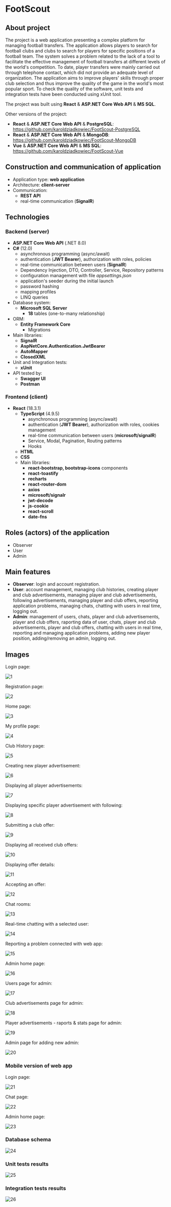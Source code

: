 # FootScout

## About project
The project is a web application presenting a complex platform for managing football transfers. The application allows players to search for football clubs and clubs to search for players for specific positions of a football team. The system solves a problem related to the lack of a tool to facilitate the effective management of football transfers at different levels of the world's competition. To date, player transfers were mainly carried out through telephone contact, which did not provide an adequate level of organization. The application aims to improve players' skills through proper club selection and thus improve the quality of the game in the world's most popular sport. To check the quality of the software, unit tests and integration tests have been conducted using xUnit tool.

The project was built using **React** & **ASP.NET Core Web API** & **MS SQL**.

Other versions of the project:
- **React** & **ASP.NET Core Web API** & **PostgreSQL**: https://github.com/karoldziadkowiec/FootScout-PostgreSQL
- **React** & **ASP.NET Core Web API** & **MongoDB**: https://github.com/karoldziadkowiec/FootScout-MongoDB
- **Vue** & **ASP.NET Core Web API** & **MS SQL**: https://github.com/karoldziadkowiec/FootScout-Vue

## Construction and communication of application
- Application type: **web application**
- Architecture: **client-server**
- Communication:
    - **REST API** 
    - real-time communication (**SignalR**)

## Technologies
### Backend (server)
- **ASP.NET Core Web API** (.NET 8.0)
- **C#** (12.0)
    - asynchronous programming (async/await)
    - authentication (**JWT Bearer**), authorization with roles, policies
    - real-time communication between users (**SignalR**)
    - Dependency Injection, DTO, Controller, Service, Repository patterns
    - configuration management with file *appsettings.json*
    - application's seeder during the initial launch
    - password hashing
    - mapping profiles
    - LINQ queries
- Database system: 
    - **Microsoft SQL Server**
        - **18** tables (one-to-many relationship)
- ORM: 
    - **Entity Framework Core**
        - Migrations
- Main libraries:
    - **SignalR**
    - **AspNetCore.Authentication.JwtBearer**
    - **AutoMapper**
    - **ClosedXML**
- Unit and Integration tests: 
    - **xUnit**
- API tested by:
    - **Swagger UI**
    - **Postman**

### Frontend (client)
- **React** (18.3.1)
    - **TypeScript** (4.9.5)
        - asynchronous programming (async/await)
        - authentication (**JWT Bearer**), authorization with roles, cookies management
        - real-time communication between users (**microsoft/signalR**)
        - Service, Modal, Pagination, Routing patterns
        - Hooks
    - **HTML**
    - **CSS**
    - Main libraries:
        - **react-bootstrap, bootstrap-icons** components
        - **react-toastify**
        - **recharts**
        - **react-router-dom**
        - **axios**
        - **microsoft/signalr**
        - **jwt-decode**
        - **js-cookie**
        - **react-scroll**
        - **date-fns**

## Roles (actors) of the application
- Observer
- User
- Admin

## Main features
- **Observer**: login and account registration.
- **User**: account management, managing club histories, creating player and club advertisements, managing player and club advertisements, following advertisements, managing player and club offers, reporting application problems, managing chats, chatting with users in real time, logging out.
- **Admin**: management of users, chats, player and club advertisements, player and club offers, raporting data of user, chats, player and club advertisements, player and club offers, chatting with users in real time, reporting and managing application problems, adding new player position, adding/removing an admin, logging out.

## Images
Login page:

![1](github-img/1.png)

Registration page:

![2](github-img/2.png)

Home page:

![3](github-img/3.png)

My profile page:

![4](github-img/4.png)

Club History page:

![5](github-img/5.png)

Creating new player advertisement:

![6](github-img/6.png)

Displaying all player advertisements:

![7](github-img/7.png)

Displaying specific player advertisement with following:

![8](github-img/8.png)

Submitting a club offer:

![9](github-img/9.png)

Displaying all received club offers:

![10](github-img/10.png)

Displaying offer details:

![11](github-img/11.png)

Accepting an offer:

![12](github-img/12.png)

Chat rooms:

![13](github-img/13.png)

Real-time chatting with a selected user:

![14](github-img/14.png)

Reporting a problem connected with web app:

![15](github-img/15.png)

Admin home page:

![16](github-img/16.png)

Users page for admin:

![17](github-img/17.png)

Club advertisements page for admin:

![18](github-img/18.png)

Player advertisements - raports & stats page for admin:

![19](github-img/19.png)

Admin page for adding new admin:

![20](github-img/20.png)

### Mobile version of web app

Login page:

![21](github-img/21.png)

Chat page:

![22](github-img/22.png)

Admin home page:

![23](github-img/23.png)

### Database schema

![24](github-img/24.png)

### Unit tests results

![25](github-img/25.png)

### Integration tests results

![26](github-img/26.png)

